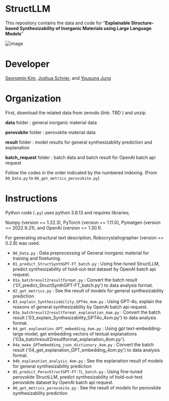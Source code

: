 # StructLLM

This repository contains the data and code for "**Explainable Structure-based Synthesizability of Inorganic Materials using Large Language Models**"

![image](https://github.com/user-attachments/assets/43ac3839-4e65-4f69-8ee6-6de0ecf23287)

# Developer
[Seongmin Kim](https://scholar.google.com/citations?user=HXcbuWQAAAAJ&hl=en&oi=ao),  [Joshua Schrier](https://scholar.google.com/citations?user=zJC_7roAAAAJ&hl=en),  and  [Yousung Jung](https://scholar.google.com/citations?user=y8D-JCAAAAAJ&hl=en&oi=ao)

# Organization
First, download the related data from zenodo (link:   TBD   ) and unzip.

**data** folder : general inorganic material data

**perovskite** folder : perovskite material data

**result** folder : model results for general synthesizability prediction and explanation

**batch_request** folder : batch data and batch result for OpenAI batch api request

Follow the codes in the order indicated by the numbered indexing. (From `00_Data.py` to `06_get_metrics_perovskite.py`)


# Instructions

Python code (`.py`) uses python 3.8.13 and requires libraries;

Numpy (version == 1.22.3), PyTorch (version == 1.11.0), Pymatgen (version == 2022.9.21), and OpenAI (version == 1.30.1).

For generating structural text description, Robocrystallographer (version == 0.2.8) was used.

- `00_Data.py` : Data preprocessing of General inorganic material for training and finetuning.
- `01_predict_StructSynthGPT-FT_batch.py` : Using fine-tuned StructLLM, predict synthesizability of hold-out-test dataset by OpenAI batch api request.
- `01a_batchresult2resultformat.py` : Convert the batch result ('01_predict_StructSynthGPT-FT_batch.py') to data analysis format.
- `02_get_metrics.py` : See the result of models for general synthesizability prediction
- `03_explain_Synthesizability_GPT4o_4om.py` : Using GPT-4o, explain the reasons of general synthesizability by OpenAI batch api request.
- `03a_batchresult2resultformat_explanation_4om.py` : Convert the batch result ('03_explain_Synthesizability_GPT4o_4om.py') to data analysis format.
- `04_get_explanation_GPT_embedding_4om.py` : Using gpt text-embedding-large model, get embedding vectors of textual explanations ('03a_batchresult2resultformat_explanation_4om.py').
- `04a_make_GPTembedding_json_dictionary_4om.py` : Convert the batch result ('04_get_explanation_GPT_embedding_4om.py') to data analysis format.
- `04b_explanation_analysis_4om.py` : See the explanation result of models for general synthesizability prediction
- `05_predict_PerovStructGPT-FT-TL_batch.py` : Using fine-tuned perovskite StructLLM, predict synthesizability of hold-out-test perovskite dataset by OpenAI batch api request.
- `06_get_metrics_perovskite.py` : See the result of models for perovskite synthesizability prediction



